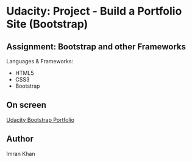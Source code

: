 <h1>Udacity: Project - Build a Portfolio Site (Bootstrap)</h1>

<h2>Assignment: Bootstrap and other Frameworks</h2>

Languages & Frameworks:
* HTML5
* CSS3
* Bootstrap

<h2>On screen</h2>
<a href="http://udacity-bootstrap-portfolio.bitballoon.com/">Udacity Bootstrap Portfolio</a>

<h2>Author</h2>
Imran Khan